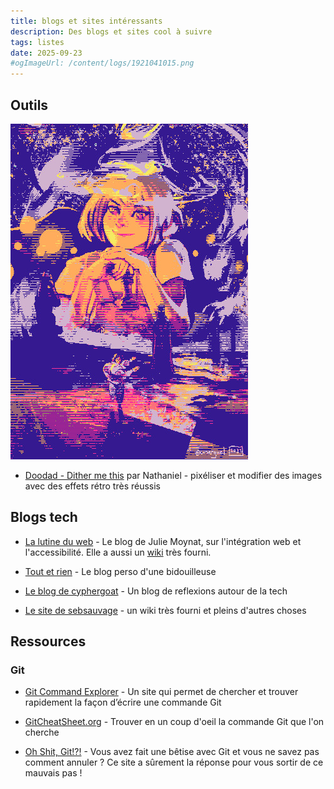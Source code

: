 ```yaml
---
title: blogs et sites intéressants
description: Des blogs et sites cool à suivre
tags: listes
date: 2025-09-23
#ogImageUrl: /content/logs/1921041015.png
---
```


## Outils

![](./erinSolstice.jpg)

- [Doodad - Dither me this](https://doodad.dev/dither-me-this/) par Nathaniel - pixéliser et modifier des images avec des effets rétro très réussis

## Blogs tech  

- [La lutine du web](https://www.lalutineduweb.fr/) - Le blog de Julie Moynat, sur l'intégration web et l'accessibilité. Elle a aussi un [wiki](https://wiki.lalutineduweb.fr/) très fourni. 

- [Tout et rien](https://toutetrien.lithio.fr/) - Le blog perso d'une bidouilleuse 

- [Le blog de cyphergoat](https://blog.cyphergoat.net/) - Un blog de reflexions autour de la tech

- [Le site de sebsauvage](https://sebsauvage.net/) - un wiki très fourni et pleins d'autres choses

## Ressources

### Git

- [Git Command Explorer](https://gitexplorer.com/) - Un site qui permet de chercher et trouver rapidement la façon d’écrire une commande Git

- [GitCheatSheet.org](https://gitcheatsheet.org/) - Trouver en un coup d'oeil la commande Git que l'on cherche

- [Oh Shit, Git!?!](https://ohshitgit.com/) - Vous avez fait une bêtise avec Git et vous ne savez pas comment annuler ? Ce site a sûrement la réponse pour vous sortir de ce mauvais pas !